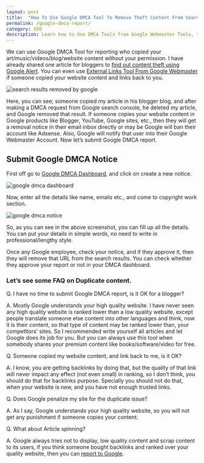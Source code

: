 ```yaml
---
layout: post
title:  "How To Use Google DMCA Tool To Remove Theft Content From Search Result?"
permalink: /google-dmca-report/
category: SEO
description: Learn how to Use DMCA Tools from Google Webmaster Tools, to remove your stolen content from Google search result.
---
```

We can use Google DMCA Tool for reporting who copied your art/music/videos/blog/website content without your permission. I have already shared one article for bloggers to [find out content theft using Google Alert]( /find-website-content-theft-using-google-alert/ "Find Out Content Theft Using Google Alert"). You can even use <a href="https://www.google.com/webmasters/tools/external-links" rel="nofollow" target="blank">External Links Tool From Google Webmaster</a> if someone copied your website content and links back to you.

<img class="img-responsive" alt="search results removed by google" src="https://cdn.arjunsinh.com/seo/search-results-removed-by-google.png" title="search results removed by google" />

Here, you can see; someone copied my article in his blogger blog, and after making a DMCA request from Google search console, he deleted my article, and Google removed that result. If someone copies your website content in Google products like Blogger, YouTube, Google sites, etc., then they will get a removal notice in their email inbox directly or may be Google will ban their account like Adsense. Also, Google will notify that user into their Google Webmaster Account. Now let’s submit Google DMCA report. 

## Submit Google DMCA Notice ##

First off go to <a href="https://www.google.com/webmasters/tools/dmca-dashboard" rel="nofollow" target="_blank">Google DMCA Dashboard</a>, and click on create a new notice.

<img class="img-responsive" alt="google dmca dashboard" src="https://cdn.arjunsinh.com/seo/google-dmca-dashboard.png" title="google dmca dashboard" />

Now, enter all the details like name, emails etc., and come to copyright work section.

<img class="img-responsive" alt="google dmca notice" src="https://cdn.arjunsinh.com/seo/google-dmca-notice.png" title="google dmca notice" />

So, as you can see in the above screenshot, you can fill up all the details. You can put your details in simple words, no need to write in professional/lengthy style.

Once any Google employee, check your notice, and if they approve it, then they will remove that URL from the search results. You can check whether they approve your report or not in your DMCA dashboard.

### Let’s see some FAQ on Duplicate content. ###

Q. I have no time to submit Google DMCA report, is it OK for a blogger?

A. Mostly Google understands your high quality website. I have never seen any high quality website is ranked lower than a low quality website, except people translate someone else content into other languages and think, now it is their content, so that type of content may be ranked lower than, your competitors’ sites. So I recommended write yourself all articles and let Google does its job for you. But you can always use this tool when somebody shares your premium content like books/software/video for free.

Q. Someone copied my website content, and link back to me, is it OK?

A. I know, you are getting backlinks by doing that, but the quality of that link will never impact any effect (not even small) in ranking, so I don’t think, you should do that for backlinks purpose. Specially you should not do that, when your website is new, and you have not enough trusted links.

Q. Does Google penalize my site for the duplicate issue?

A. As I say, Google understands your high quality website, so you will not get any punishment if someone copies your content.

Q. What about Article spinning?

A. Google always tries not to display, low quality content and scrap content to its users, if you think someone bought backlinks and ranked over your quality website, then you can <a href="https://support.google.com/webmasters/answer/93713?hl=e" rel="nofollow" target="_blank">report to Google</a>. 
